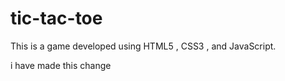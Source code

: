 # tic-tac-toe
This is a game developed using HTML5 , CSS3 , and JavaScript.

i have made this change
